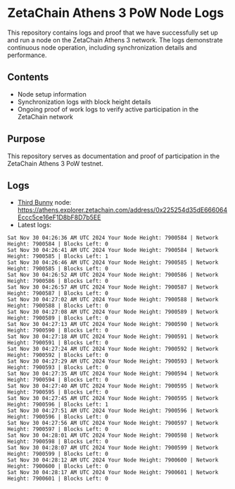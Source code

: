 # ZetaChain Athens 3 PoW Node Logs
This repository contains logs and proof that we have successfully set up and run a node on the ZetaChain Athens 3 network. The logs demonstrate continuous node operation, including synchronization details and performance.

## Contents
- Node setup information
- Synchronization logs with block height details
- Ongoing proof of work logs to verify active participation in the ZetaChain network

## Purpose
This repository serves as documentation and proof of participation in the ZetaChain Athens 3 PoW testnet.

## Logs

- [Third Bunny](https://thirdbunny.xyz/) node: https://athens.explorer.zetachain.com/address/0x225254d35dE666064Eccc5ce16eF1D8bF8D7b5EE
- Latest logs:
```
Sat Nov 30 04:26:36 AM UTC 2024 Your Node Height: 7900584 | Network Height: 7900584 | Blocks Left: 0
Sat Nov 30 04:26:41 AM UTC 2024 Your Node Height: 7900584 | Network Height: 7900585 | Blocks Left: 1
Sat Nov 30 04:26:46 AM UTC 2024 Your Node Height: 7900585 | Network Height: 7900585 | Blocks Left: 0
Sat Nov 30 04:26:52 AM UTC 2024 Your Node Height: 7900586 | Network Height: 7900586 | Blocks Left: 0
Sat Nov 30 04:26:57 AM UTC 2024 Your Node Height: 7900587 | Network Height: 7900587 | Blocks Left: 0
Sat Nov 30 04:27:02 AM UTC 2024 Your Node Height: 7900588 | Network Height: 7900588 | Blocks Left: 0
Sat Nov 30 04:27:08 AM UTC 2024 Your Node Height: 7900589 | Network Height: 7900589 | Blocks Left: 0
Sat Nov 30 04:27:13 AM UTC 2024 Your Node Height: 7900590 | Network Height: 7900590 | Blocks Left: 0
Sat Nov 30 04:27:18 AM UTC 2024 Your Node Height: 7900591 | Network Height: 7900591 | Blocks Left: 0
Sat Nov 30 04:27:24 AM UTC 2024 Your Node Height: 7900592 | Network Height: 7900592 | Blocks Left: 0
Sat Nov 30 04:27:29 AM UTC 2024 Your Node Height: 7900593 | Network Height: 7900593 | Blocks Left: 0
Sat Nov 30 04:27:35 AM UTC 2024 Your Node Height: 7900594 | Network Height: 7900594 | Blocks Left: 0
Sat Nov 30 04:27:40 AM UTC 2024 Your Node Height: 7900595 | Network Height: 7900595 | Blocks Left: 0
Sat Nov 30 04:27:45 AM UTC 2024 Your Node Height: 7900595 | Network Height: 7900596 | Blocks Left: 1
Sat Nov 30 04:27:51 AM UTC 2024 Your Node Height: 7900596 | Network Height: 7900596 | Blocks Left: 0
Sat Nov 30 04:27:56 AM UTC 2024 Your Node Height: 7900597 | Network Height: 7900597 | Blocks Left: 0
Sat Nov 30 04:28:01 AM UTC 2024 Your Node Height: 7900598 | Network Height: 7900598 | Blocks Left: 0
Sat Nov 30 04:28:07 AM UTC 2024 Your Node Height: 7900599 | Network Height: 7900599 | Blocks Left: 0
Sat Nov 30 04:28:12 AM UTC 2024 Your Node Height: 7900600 | Network Height: 7900600 | Blocks Left: 0
Sat Nov 30 04:28:17 AM UTC 2024 Your Node Height: 7900601 | Network Height: 7900601 | Blocks Left: 0
```
